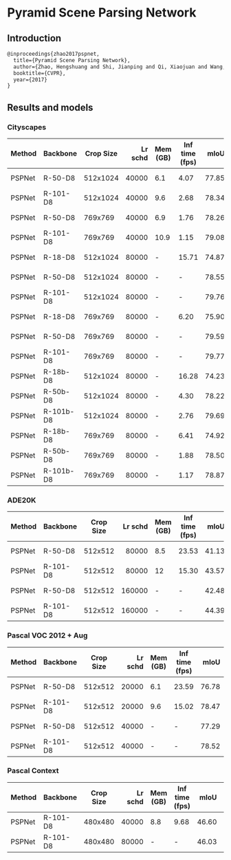 # Pyramid Scene Parsing Network

## Introduction

```latex
@inproceedings{zhao2017pspnet,
  title={Pyramid Scene Parsing Network},
  author={Zhao, Hengshuang and Shi, Jianping and Qi, Xiaojuan and Wang, Xiaogang and Jia, Jiaya},
  booktitle={CVPR},
  year={2017}
}
```

## Results and models

### Cityscapes

| Method | Backbone | Crop Size | Lr schd | Mem (GB) | Inf time (fps) | mIoU  | mIoU(ms+flip) |                                                                                                                                                                                                 download                                                                                                                                                                                                 |
|--------|----------|-----------|--------:|----------|----------------|------:|--------------:|----------------------------------------------------------------------------------------------------------------------------------------------------------------------------------------------------------------------------------------------------------------------------------------------------------------------------------------------------------------------------------------------------------|
| PSPNet | R-50-D8  | 512x1024  |   40000 |      6.1 |           4.07 | 77.85 |         79.18 | [model](https://download.openmmlab.com/mmsegmentation/v0.5/pspnet/pspnet_r50-d8_512x1024_40k_cityscapes/pspnet_r50-d8_512x1024_40k_cityscapes_20200605_003338-2966598c.pth) &#124; [log](https://download.openmmlab.com/mmsegmentation/v0.5/pspnet/pspnet_r50-d8_512x1024_40k_cityscapes/pspnet_r50-d8_512x1024_40k_cityscapes_20200605_003338.log.json)     |
| PSPNet | R-101-D8 | 512x1024  |   40000 |      9.6 |           2.68 | 78.34 |         79.74 | [model](https://download.openmmlab.com/mmsegmentation/v0.5/pspnet/pspnet_r101-d8_512x1024_40k_cityscapes/pspnet_r101-d8_512x1024_40k_cityscapes_20200604_232751-467e7cf4.pth) &#124; [log](https://download.openmmlab.com/mmsegmentation/v0.5/pspnet/pspnet_r101-d8_512x1024_40k_cityscapes/pspnet_r101-d8_512x1024_40k_cityscapes_20200604_232751.log.json) |
| PSPNet | R-50-D8  | 769x769   |   40000 |      6.9 |           1.76 | 78.26 |         79.88 | [model](https://download.openmmlab.com/mmsegmentation/v0.5/pspnet/pspnet_r50-d8_769x769_40k_cityscapes/pspnet_r50-d8_769x769_40k_cityscapes_20200606_112725-86638686.pth) &#124; [log](https://download.openmmlab.com/mmsegmentation/v0.5/pspnet/pspnet_r50-d8_769x769_40k_cityscapes/pspnet_r50-d8_769x769_40k_cityscapes_20200606_112725.log.json)         |
| PSPNet | R-101-D8 | 769x769   |   40000 |     10.9 |           1.15 | 79.08 |         80.28 | [model](https://download.openmmlab.com/mmsegmentation/v0.5/pspnet/pspnet_r101-d8_769x769_40k_cityscapes/pspnet_r101-d8_769x769_40k_cityscapes_20200606_112753-61c6f5be.pth) &#124; [log](https://download.openmmlab.com/mmsegmentation/v0.5/pspnet/pspnet_r101-d8_769x769_40k_cityscapes/pspnet_r101-d8_769x769_40k_cityscapes_20200606_112753.log.json)     |
| PSPNet | R-18-D8  | 512x1024  |   80000 | -        |          15.71 | 74.87 |         76.04 | [model](https://download.openmmlab.com/mmsegmentation/v0.5/pspnet/pspnet_r18-d8_512x1024_80k_cityscapes/pspnet_r18-d8_512x1024_80k_cityscapes_20201225_021458-09ffa746.pth) &#124; [log](https://download.openmmlab.com/mmsegmentation/v0.5/pspnet/pspnet_r18-d8_512x1024_80k_cityscapes/pspnet_r18-d8_512x1024_80k_cityscapes-20201225_021458.log.json)     |
| PSPNet | R-50-D8  | 512x1024  |   80000 | -        | -              | 78.55 |         79.79 | [model](https://download.openmmlab.com/mmsegmentation/v0.5/pspnet/pspnet_r50-d8_512x1024_80k_cityscapes/pspnet_r50-d8_512x1024_80k_cityscapes_20200606_112131-2376f12b.pth) &#124; [log](https://download.openmmlab.com/mmsegmentation/v0.5/pspnet/pspnet_r50-d8_512x1024_80k_cityscapes/pspnet_r50-d8_512x1024_80k_cityscapes_20200606_112131.log.json)     |
| PSPNet | R-101-D8 | 512x1024  |   80000 | -        | -              | 79.76 |         81.01 | [model](https://download.openmmlab.com/mmsegmentation/v0.5/pspnet/pspnet_r101-d8_512x1024_80k_cityscapes/pspnet_r101-d8_512x1024_80k_cityscapes_20200606_112211-e1e1100f.pth) &#124; [log](https://download.openmmlab.com/mmsegmentation/v0.5/pspnet/pspnet_r101-d8_512x1024_80k_cityscapes/pspnet_r101-d8_512x1024_80k_cityscapes_20200606_112211.log.json) |
| PSPNet | R-18-D8  | 769x769   |   80000 | -        |           6.20 | 75.90 |         77.86 | [model](https://download.openmmlab.com/mmsegmentation/v0.5/pspnet/pspnet_r18-d8_769x769_80k_cityscapes/pspnet_r18-d8_769x769_80k_cityscapes_20201225_021458-3deefc62.pth) &#124; [log](https://download.openmmlab.com/mmsegmentation/v0.5/pspnet/pspnet_r18-d8_769x769_80k_cityscapes/pspnet_r18-d8_769x769_80k_cityscapes-20201225_021458.log.json)         |
| PSPNet | R-50-D8  | 769x769   |   80000 | -        | -              | 79.59 |         80.69 | [model](https://download.openmmlab.com/mmsegmentation/v0.5/pspnet/pspnet_r50-d8_769x769_80k_cityscapes/pspnet_r50-d8_769x769_80k_cityscapes_20200606_210121-5ccf03dd.pth) &#124; [log](https://download.openmmlab.com/mmsegmentation/v0.5/pspnet/pspnet_r50-d8_769x769_80k_cityscapes/pspnet_r50-d8_769x769_80k_cityscapes_20200606_210121.log.json)         |
| PSPNet | R-101-D8 | 769x769   |   80000 | -        | -              | 79.77 |         81.06 | [model](https://download.openmmlab.com/mmsegmentation/v0.5/pspnet/pspnet_r101-d8_769x769_80k_cityscapes/pspnet_r101-d8_769x769_80k_cityscapes_20200606_225055-dba412fa.pth) &#124; [log](https://download.openmmlab.com/mmsegmentation/v0.5/pspnet/pspnet_r101-d8_769x769_80k_cityscapes/pspnet_r101-d8_769x769_80k_cityscapes_20200606_225055.log.json)     |
| PSPNet | R-18b-D8 | 512x1024  |   80000 | -        |          16.28 | 74.23 |         75.79 | [model](https://download.openmmlab.com/mmsegmentation/v0.5/pspnet/pspnet_r18b-d8_512x1024_80k_cityscapes/pspnet_r18b-d8_512x1024_80k_cityscapes_20201226_063116-26928a60.pth) &#124; [log](https://download.openmmlab.com/mmsegmentation/v0.5/pspnet/pspnet_r18b-d8_512x1024_80k_cityscapes/pspnet_r18b-d8_512x1024_80k_cityscapes-20201226_063116.log.json)     |
| PSPNet | R-50b-D8 | 512x1024  |   80000 | -        |           4.30 | 78.22 |         79.46 | [model](https://download.openmmlab.com/mmsegmentation/v0.5/pspnet/pspnet_r50b-d8_512x1024_80k_cityscapes/pspnet_r50b-d8_512x1024_80k_cityscapes_20201225_094315-6344287a.pth) &#124; [log](https://download.openmmlab.com/mmsegmentation/v0.5/pspnet/pspnet_r50b-d8_512x1024_80k_cityscapes/pspnet_r50b-d8_512x1024_80k_cityscapes-20201225_094315.log.json)     |
| PSPNet | R-101b-D8| 512x1024  |   80000 | -        |           2.76 | 79.69 |         80.79 | [model](https://download.openmmlab.com/mmsegmentation/v0.5/pspnet/pspnet_r101b-d8_512x1024_80k_cityscapes/pspnet_r101b-d8_512x1024_80k_cityscapes_20201226_170012-3a4d38ab.pth) &#124; [log](https://download.openmmlab.com/mmsegmentation/v0.5/pspnet/pspnet_r101b-d8_512x1024_80k_cityscapes/pspnet_r101b-d8_512x1024_80k_cityscapes-20201226_170012.log.json) |
| PSPNet | R-18b-D8 | 769x769   |   80000 | -        |           6.41 | 74.92 |         76.90 | [model](https://download.openmmlab.com/mmsegmentation/v0.5/pspnet/pspnet_r18b-d8_769x769_80k_cityscapes/pspnet_r18b-d8_769x769_80k_cityscapes_20201226_080942-bf98d186.pth) &#124; [log](https://download.openmmlab.com/mmsegmentation/v0.5/pspnet/pspnet_r18b-d8_769x769_80k_cityscapes/pspnet_r18b-d8_769x769_80k_cityscapes-20201226_080942.log.json)         |
| PSPNet | R-50b-D8 | 769x769   |   80000 | -        |           1.88 | 78.50 |         79.96 | [model](https://download.openmmlab.com/mmsegmentation/v0.5/pspnet/pspnet_r50b-d8_769x769_80k_cityscapes/pspnet_r50b-d8_769x769_80k_cityscapes_20201225_094316-4c643cf6.pth) &#124; [log](https://download.openmmlab.com/mmsegmentation/v0.5/pspnet/pspnet_r50b-d8_769x769_80k_cityscapes/pspnet_r50b-d8_769x769_80k_cityscapes-20201225_094316.log.json)         |
| PSPNet | R-101b-D8| 769x769   |   80000 | -        |           1.17 | 78.87 |         80.04 | [model](https://download.openmmlab.com/mmsegmentation/v0.5/pspnet/pspnet_r101b-d8_769x769_80k_cityscapes/pspnet_r101b-d8_769x769_80k_cityscapes_20201226_171823-f0e7c293.pth) &#124; [log](https://download.openmmlab.com/mmsegmentation/v0.5/pspnet/pspnet_r101b-d8_769x769_80k_cityscapes/pspnet_r101b-d8_769x769_80k_cityscapes-20201226_171823.log.json)     |

### ADE20K

| Method | Backbone | Crop Size | Lr schd | Mem (GB) | Inf time (fps) | mIoU  | mIoU(ms+flip) |                                                                                                                                                                                         download                                                                                                                                                                                         |
|--------|----------|-----------|--------:|----------|----------------|------:|--------------:|------------------------------------------------------------------------------------------------------------------------------------------------------------------------------------------------------------------------------------------------------------------------------------------------------------------------------------------------------------------------------------------|
| PSPNet | R-50-D8  | 512x512   |   80000 |      8.5 |          23.53 | 41.13 |         41.94 | [model](https://download.openmmlab.com/mmsegmentation/v0.5/pspnet/pspnet_r50-d8_512x512_80k_ade20k/pspnet_r50-d8_512x512_80k_ade20k_20200615_014128-15a8b914.pth) &#124; [log](https://download.openmmlab.com/mmsegmentation/v0.5/pspnet/pspnet_r50-d8_512x512_80k_ade20k/pspnet_r50-d8_512x512_80k_ade20k_20200615_014128.log.json)         |
| PSPNet | R-101-D8 | 512x512   |   80000 |       12 |          15.30 | 43.57 |         44.35 | [model](https://download.openmmlab.com/mmsegmentation/v0.5/pspnet/pspnet_r101-d8_512x512_80k_ade20k/pspnet_r101-d8_512x512_80k_ade20k_20200614_031423-b6e782f0.pth) &#124; [log](https://download.openmmlab.com/mmsegmentation/v0.5/pspnet/pspnet_r101-d8_512x512_80k_ade20k/pspnet_r101-d8_512x512_80k_ade20k_20200614_031423.log.json)     |
| PSPNet | R-50-D8  | 512x512   |  160000 | -        | -              | 42.48 |         43.44 | [model](https://download.openmmlab.com/mmsegmentation/v0.5/pspnet/pspnet_r50-d8_512x512_160k_ade20k/pspnet_r50-d8_512x512_160k_ade20k_20200615_184358-1890b0bd.pth) &#124; [log](https://download.openmmlab.com/mmsegmentation/v0.5/pspnet/pspnet_r50-d8_512x512_160k_ade20k/pspnet_r50-d8_512x512_160k_ade20k_20200615_184358.log.json)     |
| PSPNet | R-101-D8 | 512x512   |  160000 | -        | -              | 44.39 |         45.35 | [model](https://download.openmmlab.com/mmsegmentation/v0.5/pspnet/pspnet_r101-d8_512x512_160k_ade20k/pspnet_r101-d8_512x512_160k_ade20k_20200615_100650-967c316f.pth) &#124; [log](https://download.openmmlab.com/mmsegmentation/v0.5/pspnet/pspnet_r101-d8_512x512_160k_ade20k/pspnet_r101-d8_512x512_160k_ade20k_20200615_100650.log.json) |

### Pascal VOC 2012 + Aug

| Method | Backbone | Crop Size | Lr schd | Mem (GB) | Inf time (fps) | mIoU  | mIoU(ms+flip) |                                                                                                                                                                                           download                                                                                                                                                                                           |
|--------|----------|-----------|--------:|----------|----------------|------:|--------------:|----------------------------------------------------------------------------------------------------------------------------------------------------------------------------------------------------------------------------------------------------------------------------------------------------------------------------------------------------------------------------------------------|
| PSPNet | R-50-D8  | 512x512   |   20000 |      6.1 |          23.59 | 76.78 |         77.61 | [model](https://download.openmmlab.com/mmsegmentation/v0.5/pspnet/pspnet_r50-d8_512x512_20k_voc12aug/pspnet_r50-d8_512x512_20k_voc12aug_20200617_101958-ed5dfbd9.pth) &#124; [log](https://download.openmmlab.com/mmsegmentation/v0.5/pspnet/pspnet_r50-d8_512x512_20k_voc12aug/pspnet_r50-d8_512x512_20k_voc12aug_20200617_101958.log.json)     |
| PSPNet | R-101-D8 | 512x512   |   20000 |      9.6 |          15.02 | 78.47 |         79.25 | [model](https://download.openmmlab.com/mmsegmentation/v0.5/pspnet/pspnet_r101-d8_512x512_20k_voc12aug/pspnet_r101-d8_512x512_20k_voc12aug_20200617_102003-4aef3c9a.pth) &#124; [log](https://download.openmmlab.com/mmsegmentation/v0.5/pspnet/pspnet_r101-d8_512x512_20k_voc12aug/pspnet_r101-d8_512x512_20k_voc12aug_20200617_102003.log.json) |
| PSPNet | R-50-D8  | 512x512   |   40000 | -        | -              | 77.29 |         78.48 | [model](https://download.openmmlab.com/mmsegmentation/v0.5/pspnet/pspnet_r50-d8_512x512_40k_voc12aug/pspnet_r50-d8_512x512_40k_voc12aug_20200613_161222-ae9c1b8c.pth) &#124; [log](https://download.openmmlab.com/mmsegmentation/v0.5/pspnet/pspnet_r50-d8_512x512_40k_voc12aug/pspnet_r50-d8_512x512_40k_voc12aug_20200613_161222.log.json)     |
| PSPNet | R-101-D8 | 512x512   |   40000 | -        | -              | 78.52 |         79.57 | [model](https://download.openmmlab.com/mmsegmentation/v0.5/pspnet/pspnet_r101-d8_512x512_40k_voc12aug/pspnet_r101-d8_512x512_40k_voc12aug_20200613_161222-bc933b18.pth) &#124; [log](https://download.openmmlab.com/mmsegmentation/v0.5/pspnet/pspnet_r101-d8_512x512_40k_voc12aug/pspnet_r101-d8_512x512_40k_voc12aug_20200613_161222.log.json) |

### Pascal Context

| Method | Backbone | Crop Size | Lr schd | Mem (GB) | Inf time (fps) | mIoU  | mIoU(ms+flip) |                                                                                                                                                                                           download                                                                                                                                                                                           |
|--------|----------|-----------|--------:|----------|----------------|------:|--------------:|----------------------------------------------------------------------------------------------------------------------------------------------------------------------------------------------------------------------------------------------------------------------------------------------------------------------------------------------------------------------------------------------|
| PSPNet | R-101-D8 | 480x480   |   40000 |      8.8 |          9.68 | 46.60 |         47.78 | [model](https://download.openmmlab.com/mmsegmentation/v0.5/pspnet/pspnet_r101-d8_480x480_40k_pascal_context/pspnet_r101-d8_480x480_40k_pascal_context_20200911_211210-bf0f5d7c.pth) &#124; [log](https://download.openmmlab.com/mmsegmentation/v0.5/pspnet/pspnet_r101-d8_480x480_40k_pascal_context/pspnet_r101-d8_480x480_40k_pascal_context-20200911_211210.log.json) |
| PSPNet | R-101-D8 | 480x480   |   80000 | -        | -              | 46.03 |         47.15 | [model](https://download.openmmlab.com/mmsegmentation/v0.5/pspnet/pspnet_r101-d8_480x480_80k_pascal_context/pspnet_r101-d8_480x480_80k_pascal_context_20200911_190530-c86d6233.pth) &#124; [log](https://download.openmmlab.com/mmsegmentation/v0.5/pspnet/pspnet_r101-d8_480x480_80k_pascal_context/pspnet_r101-d8_480x480_80k_pascal_context-20200911_190530.log.json) |
